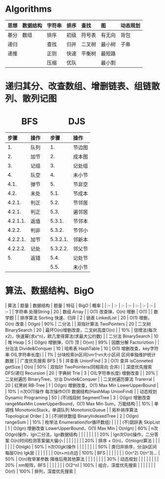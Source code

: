 # Algorithms

| **思想** | **数据结构** | **字符串** | **排序** | **查找** | **图** | **动态规划** |
| :- | :- | :- | :- | :- | :- | :- |
| 基分 | 数组 | 排序 | 初级 | 符号表 | 有无向 | 背包 |
| 递归 |  | 查找 | 归并 | 二叉树 | 最小树 | 子串 |
| 递推 |  | 正则 | 快速 | 平衡树 | 最短路 |  |
|  |  | 压缩 | 优队 |  | 最小割 |  |

# 递归其分、改查数组、增删链表、组链散列、散列记图

# &nbsp; &nbsp; &nbsp; &nbsp; BFS &nbsp; &nbsp; &nbsp; &nbsp; &nbsp; &nbsp; &nbsp; DJS

| **步骤** | **操作** |  | **步骤** | **操作** |
| :- | :- | :- | :- | :- |
| 1. | 队列 |  | 1. | 节边图 |
| 2. | 加节 |  | 2. | 成本图 |
| 3. | 记组 |  | 3. | 记处组 |
| 4. | 队空 |  | 4. | 未小节 |
| 4.1. | 弹节 |  | 5. | 节非空 |
| 4.2. | 未处 |  | 5.1. | 节成本 |
| 4.2.1. | 判正 |  | 5.2. | 节邻居 |
| 4.2.1. | 判正 |  | 5.3. | 遍邻居 |
| 4.2.1.1. | 返值 |  | 5.3.1. | 节邻本 |
| 4.2.2. | 判非 |  | 5.3.2. | 节邻小 |
| 4.2.2.1. | 加节 |  | 5.3.2.1. | 邻新本 |
| 4.2.2.2. | 记处 |  | 5.3.2.2. | 邻父节 |
| 5. | 返错 |  | 5.4. | 记处节 |
|  |  |  | 5.5. | 未小节 |

# 算法、数据结构、BigO

| 算法 | 题量 | 数据结构 | 题量 | 特征 | BigO | 概率 |
| :- | :- | :- | :- | :- | :- | :- | :- |
| 字符串 处理String | 20 | 数组 Array |  | O(1) 改查弹，O(n) 增删 | O(1) |  | 数学题 |
| 排序算法 Sorting 快速、归并 | 2 | 链表 LinkedList | 20 | O(1) 增删，O(n) 改查 | O(lgn) | 90% | 二分法 |
| 双指针算法 TwoPointers | 20 | 二叉树 BinarySearch | 20 | 最坏O(n)增删改查，二叉树高度O(n) |  | 10% | 信增法(每次x2)，快速幂(求x^n)，欧几里得算法(求最大公约数) |
| 二分法 BinarySearch | 10 | 堆 Heap | 5 | O(lgn) 增删弹，O(1) 顶 | O(vn) | 99% | 因数分解 Factoriztion |
| 分治法 Divide&Conquer | 10 | 哈希表 HashTable | 10 | O(1) 增删改查，key字符串 O(L字符串长度) |  | 1% | 分块检索(n区间)vn个vn大小区间 区间单独维护统计数据 |
| 广度优先搜索 BFS | 5 | 并查表 UnionFind | 3 | O(1) 查并 isConneted getSize | O(n) | 50% | 双指针 TwoPointers(同相背向 合并) |
| 深度优先搜索 DFS/递归 Recursion | 20 | 字典树 Trie | 3 | O(L字符串长度) 增删改查 |  | 20% | 二叉树遍历 BinaryTree，分治 Divide&Conquer |
| 二叉树遍历算法 Trarerral | 20 | 红黑树 RB-Tree | 1 | O(lgn) 增删改查，O(1) Max Min LowerUpperBound |  | 10% | n次O(1)操作 每次操作O(1) 数据结构(HashMap UnionFind) |
| 动态规划 Dynamic Programing | 50 | (不)线段树 SegmentTree | 3 | O(lgn) 增删改查 rangeMaxMin LowerUpperBound，O(1) Max Min Sum，万能结构 |  | 10% | 单调栈 MonotonicStack，单调队列 MonotonicQueue |
| 拓朴排序算法 Topological Order | 3 | (不)树状数组 BinaryIndexedTree | 2 | O(lgn) rangeSum |  | 10% | 枚举法 Enumeration(for循环数组) |
|  |  | (不)跳跃表 SkipList | 1 | O(lgn) 增删改查 LowerUpperBound，O(1) Max Min | O(nlgn) | 60% | n次O(lgn)操作，lgn二分法，lgn数据结构 |
|  |  |  |  |  |  | 20% | lgn次O(n)操作，二分答案 O(n)时间检测答案偏大偏小 |
|  |  |  |  |  |  | 20% | 排序 + O(n)，O(nlogn)算法 |
|  |  |  |  |  | O(nlgk) | 50% | n次O(lgk)操作 |
|  |  |  |  |  |  | 50% | 类归并排序，分治k区间 每层O(n) lgk层 |
|  |  |  |  |  | O(n+m)点边 | 100% | BFS |
|  |  |  |  |  | O(n^2) O(n^3)... | 50% | O(n)枚举某参数 降维后用其他算法 |
|  |  |  |  |  |  | 30% | 动态规划 |
|  |  |  |  |  |  | 20% | nm矩阵，BFS |
|  |  |  |  |  | O(2^n) | 100% | 组合，深度优先搜索 |
|  |  |  |  |  | O(n!) | 100% | 排列，深度优先搜索 |
